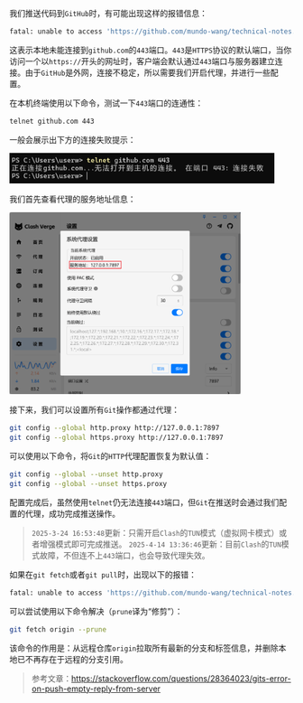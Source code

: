 我们推送代码到`GitHub`时，有可能出现这样的报错信息：

```sh
fatal: unable to access 'https://github.com/mundo-wang/technical-notes.git/': Failed to connect to github.com port 443: Timed out
```

这表示本地未能连接到`github.com`的`443`端口。`443`是`HTTPS`协议的默认端口，当你访问一个以`https://`开头的网址时，客户端会默认通过`443`端口与服务器建立连接。由于`GitHub`是外网，连接不稳定，所以需要我们开启代理，并进行一些配置。

在本机终端使用以下命令，测试一下`443`端口的连通性：

```sh
telnet github.com 443
```

一般会展示出下方的连接失败提示：

<img src="image/image-20250414150316316.png" alt="image-20250414150316316" style="zoom:50%;" />

我们首先查看代理的服务地址信息：

<img src="image/image-20250414145917905.png" alt="image-20250414145917905" style="zoom:40%;" />

接下来，我们可以设置所有`Git`操作都通过代理：

```sh
git config --global http.proxy http://127.0.0.1:7897
git config --global https.proxy http://127.0.0.1:7897
```

可以使用以下命令，将`Git`的`HTTP`代理配置恢复为默认值：

```sh
git config --global --unset http.proxy
git config --global --unset https.proxy
```


配置完成后，虽然使用`telnet`仍无法连接`443`端口，但`Git`在推送时会通过我们配置的代理，成功完成推送操作。

> `2025-3-24 16:53:48`更新：只需开启`Clash`的`TUN`模式（虚拟网卡模式）或者增强模式即可完成推送。
> `2025-4-14 13:36:46`更新：目前`Clash`的`TUN`模式故障，不但连不上`443`端口，也会导致代理失效。

如果在`git fetch`或者`git pull`时，出现以下的报错：

```sh
fatal: unable to access 'https://github.com/mundo-wang/technical-notes.git/': Empty reply from server
```

可以尝试使用以下命令解决（`prune`译为“修剪”）：

```sh
git fetch origin --prune
```

该命令的作用是：从远程仓库`origin`拉取所有最新的分支和标签信息，并删除本地已不再存在于远程的分支引用。

> 参考文章：https://stackoverflow.com/questions/28364023/gits-error-on-push-empty-reply-from-server